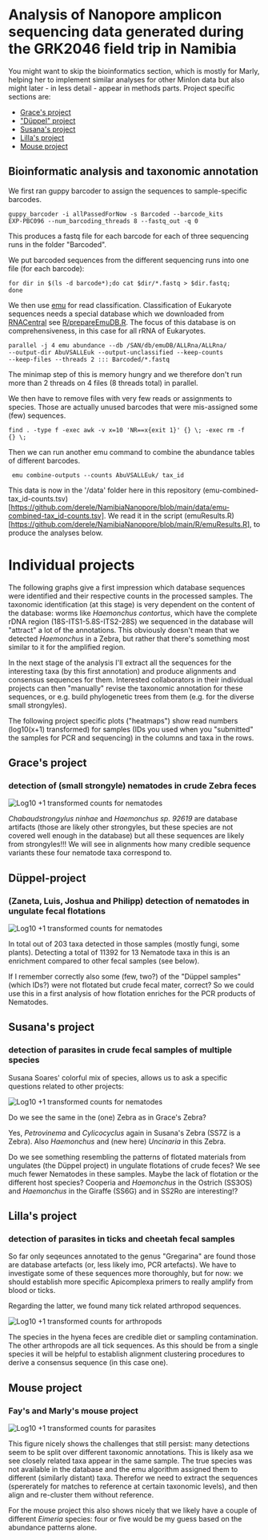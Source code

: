  Analysis of Nanopore amplicon sequencing data generated during the GRK2046 field trip in Namibia
====================================================================================

You might want to skip the bioinformatics section, which is mostly for
Marly, helping her to implement similar analyses for other MinIon data
but also might later - in less detail - appear in methods parts.
Project specific sections are: 
- [Grace's project](#graces-project)
- ["Düppel" project](#düppel-project)
- [Susana's project](#susanas-project)
- [Lilla's project](#lillas-project)
- [Mouse project](#mouse-project)

## Bioinformatic analysis and taxonomic annotation

We first ran guppy barcoder to assign the sequences to sample-specific
barcodes.

``` 
guppy_barcoder -i allPassedForNow -s Barcoded --barcode_kits
EXP-PBC096 --num_barcoding_threads 8 --fastq_out -q 0 
```

This produces a fastq file for each barcode for each of three
sequencing runs in the folder "Barcoded".

We put barcoded sequences from the different sequencing runs into one
file (for each barcode):

```
for dir in $(ls -d barcode*);do cat $dir/*.fastq > $dir.fastq;
done
```

We then use [emu](https://gitlab.com/treangenlab/emu) for read
classification. Classification of Eukaryote sequences needs a special
database which we downloaded from
[RNACentral](https://rnacentral.org/) see
[R/prepareEmuDB.R](https://github.com/derele/NamibiaNanopore/blob/main/R/prepareEmuDB.R). The
focus of this database is on comprehensiveness, in this case for all
rRNA of Eukaryotes.


```
parallel -j 4 emu abundance --db /SAN/db/emuDB/ALLRna/ALLRna/
--output-dir AbuVSALLEuk --output-unclassified --keep-counts
--keep-files --threads 2 ::: Barcoded/*.fastq
```

The minimap step of this is memory hungry and we therefore don't run
more than 2 threads on 4 files (8 threads total) in parallel.

We then have to remove files with very few reads or assignments to
species. Those are actually unused barcodes that were mis-assigned
some (few) sequences.

```
find . -type f -exec awk -v x=10 'NR==x{exit 1}' {} \; -exec rm -f
{} \;
```

Then we can run another emu command to combine the abundance tables of
different barcodes.

```
 emu combine-outputs --counts AbuVSALLEuk/ tax_id
 ```

This data is now in the '/data' folder here in this repository
(emu-combined-tax_id-counts.tsv)[https://github.com/derele/NamibiaNanopore/blob/main/data/emu-combined-tax_id-counts.tsv]. We
read it in the script
(emuResults.R)[https://github.com/derele/NamibiaNanopore/blob/main/R/emuResults.R],
to produce the analyses below.

# Individual projects

The following graphs give a first impression which database sequences
were identified and their respective counts in the processed
samples. The taxonomic identification (at this stage) is very
dependent on the content of the database: worms like *Haemonchus
contortus*, which have the complete rDNA region
(18S-ITS1-5.8S-ITS2-28S) we sequenced in the database will "attract" a
lot of the annotations. This obviously doesn't mean that we detected
*Haemonchus* in a Zebra, but rather that there's something most
similar to it for the amplified region.

In the next stage of the analysis I'll extract all the sequences for
the interesting taxa (by this first annotation) and produce alignments
and consensus sequences for them. Interested collaborators in their
individual projects can then "manually" revise the taxonomic
annotation for these sequences, or e.g. build phylogenetic trees from
them (e.g. for the diverse small strongyles).


The following project specific plots ("heatmaps") show read numbers
(log10(x+1) transformed) for samples (IDs you used when you
"submitted" the samples for PCR and sequencing) in the columns and taxa
in the rows.  


## Grace's project
### detection of (small strongyle) nematodes in crude Zebra feces

![Log10 +1 transformed counts for
nematodes](https://github.com/derele/NamibiaNanopore/blob/main/figures/Grace_1st_heat.png)

*Chabaudstrongylus ninhae* and *Haemonchus sp. 92619* are database
artifacts (those are likely other strongyles, but these species are
not covered well enough in the database) but all these sequences are
likely from strongyles!!! We will see in alignments how many credible
sequence variants these four nematode taxa correspond to.


## Düppel-project
###  (Zaneta, Luis, Joshua and Philipp) detection of nematodes in ungulate fecal flotations


![Log10 +1 transformed counts for
nematodes](https://github.com/derele/NamibiaNanopore/blob/main/figures/DuplNem_1st_heat.png)

In total out of 203 taxa detected in those samples (mostly fungi, some
plants). Detecting a total of 11392 for 13 Nematode taxa in this is an
enrichment compared to other fecal samples (see below).

If I remember correctly also some (few, two?) of the "Düppel samples"
(which IDs?)  were not flotated but crude fecal mater, correct? So we
could use this in a first analysis of how flotation enriches for the
PCR products of Nematodes.


## Susana's project
### detection of parasites in crude fecal samples of multiple species

Susana Soares' colorful mix of species, allows us to ask a specific
questions related to other projects:

![Log10 +1 transformed counts for
nematodes](https://github.com/derele/NamibiaNanopore/blob/main/figures/Susana_1st_heat.png)

Do we see the same in the (one) Zebra as in Grace's Zebra?

Yes, *Petrovinema* and *Cylicocyclus* again in Susana's Zebra (SS7Z is
a Zebra). Also *Haemonchus* and (new here) *Uncinaria* in this Zebra.

Do we see something resembling the patterns of flotated materials from
ungulates (the Düppel project) in ungulate flotations of crude feces?
We see much fewer Nematodes in these samples. Maybe the lack of
flotation or the different host species? Cooperia and *Haemonchus* in
the Ostrich (SS3OS) and *Haemonchus* in the Giraffe (SS6G) and in SS2Ro
are interesting!?


## Lilla's project
### detection of parasites in ticks and cheetah fecal samples

So far only seqeunces annotated to the genus "Gregarina" are found
those are database artefacts (or, less likely imo, PCR artefacts). We
have to investigate some of these sequences more thoroughly, but for
now: we should establish more specific Apicomplexa primers to really
amplify from blood or ticks.

Regarding the latter, we found many tick related arthropod sequences.

![Log10 +1 transformed counts for
arthropods](https://github.com/derele/NamibiaNanopore/blob/main/figures/Lilla_Arthro_1st_heat.png)

The species in the hyena feces are credible diet or sampling
contamination. The other arthropods are all tick sequences. As this
should be from a single species it will be helpful to establish
alignment clustering procedures to derive a consensus sequence (in
this case one).

## Mouse project
### Fay's and Marly's mouse project

![Log10 +1 transformed counts for
parasites](https://github.com/derele/NamibiaNanopore/blob/main/figures/Rodents_1st_heat.png)

This figure nicely shows the challenges that still persist: many
detections seem to be split over different taxonomic annotations. This
is likely asa we see closely related taxa appear in the same sample.
The true species was not available in the database and the emu
algorithm assigned them to different (similarly distant) taxa.
Therefor we need to extract the sequences (spererately for matches to
reference at certain taxonomic levels), and then align and re-cluster
them without reference.

For the mouse project this also shows nicely that we likely have a
couple of different *Eimeria* species: four or five would be my guess
based on the abundance patterns alone.

